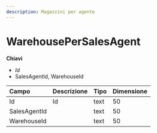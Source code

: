 ```yaml
---
description: Magazzini per agente
---
```


# WarehousePerSalesAgent

**Chiavi**

* _Id_
* SalesAgentId, WarehouseId

| Campo | Descrizione | Tipo | Dimensione |
| :--- | :--- | :--- | :--- |
| Id | Id | text | 50 |
| SalesAgentId |  | text | 50 |
| WarehouseId |  | text | 50 |
